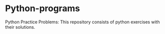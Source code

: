 # Python-programs
Python Practice Problems:
This repository consists of python exercises with their solutions. 
